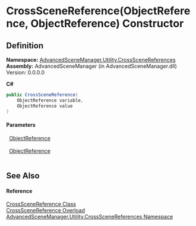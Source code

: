 # CrossSceneReference(ObjectReference, ObjectReference) Constructor




## Definition
**Namespace:** <a href="N_AdvancedSceneManager_Utility_CrossSceneReferences">AdvancedSceneManager.Utility.CrossSceneReferences</a>  
**Assembly:** AdvancedSceneManager (in AdvancedSceneManager.dll) Version: 0.0.0.0

**C#**
``` C#
public CrossSceneReference(
	ObjectReference variable,
	ObjectReference value
)
```



#### Parameters
<dl><dt>  <a href="T_AdvancedSceneManager_Utility_CrossSceneReferences_ObjectReference">ObjectReference</a></dt><dd> </dd><dt>  <a href="T_AdvancedSceneManager_Utility_CrossSceneReferences_ObjectReference">ObjectReference</a></dt><dd> </dd></dl>

## See Also


#### Reference
<a href="T_AdvancedSceneManager_Utility_CrossSceneReferences_CrossSceneReference">CrossSceneReference Class</a>  
<a href="Overload_AdvancedSceneManager_Utility_CrossSceneReferences_CrossSceneReference__ctor">CrossSceneReference Overload</a>  
<a href="N_AdvancedSceneManager_Utility_CrossSceneReferences">AdvancedSceneManager.Utility.CrossSceneReferences Namespace</a>  
